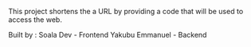 This project shortens the a URL by providing a code that will be used to access the web.

Built by :
Soala Dev - Frontend
Yakubu Emmanuel - Backend 
